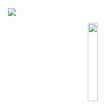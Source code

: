 
<p align="center">
    <img src="https://file.garden/ZwCpeSoEK1ZwoQvU/AGGGGGHHHHH">
</p>

<div>
  <img align="right" width="20%" src="https://file.garden/ZwCpeSoEK1ZwoQvU/toto%20pagedoll.png">
</div>
